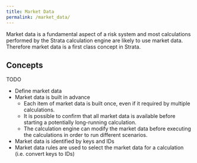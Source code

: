 ```yaml
---
title: Market Data
permalink: /market_data/
---
```


Market data is a fundamental aspect of a risk system and most calculations performed by the Strata calculation engine are likely to use market data. Therefore market data is a first class concept in Strata.

## Concepts

TODO 
* Define market data
* Market data is built in advance
    * Each item of market data is built once, even if it required by multiple calculations.
    * It is possible to confirm that all market data is available before starting a potentially long-running calculation.
    * The calculation engine can modify the market data before executing the calculations in order to run different scenarios.
* Market data is identified by keys and IDs
* Market data rules are used to select the market data for a calculation (i.e. convert keys to IDs)
